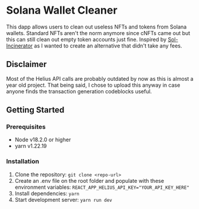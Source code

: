 # Solana Wallet Cleaner
This dapp allows users to clean out useless NFTs and tokens from Solana wallets. Standard NFTs aren't the norm anymore since cNFTs came out but this can still clean out empty token accounts just fine. Inspired by [Sol-Incinerator](https://sol-incinerator.com/) as I wanted to create an alternative that didn't take any fees.

## Disclaimer
Most of the Helius API calls are probably outdated by now as this is almost a year old project. That being said, I chose to upload this anyway in case anyone finds the transaction generation codeblocks useful.

## Getting Started

### Prerequisites
- Node v18.2.0 or higher
- yarn v1.22.19

### Installation
1. Clone the repository: `git clone <repo-url>`
2. Create an .env file on the root folder and populate with these environment variables:
	```REACT_APP_HELIUS_API_KEY="YOUR_API_KEY_HERE"```
3. Install dependencies: `yarn`
4. Start development server: `yarn run dev`